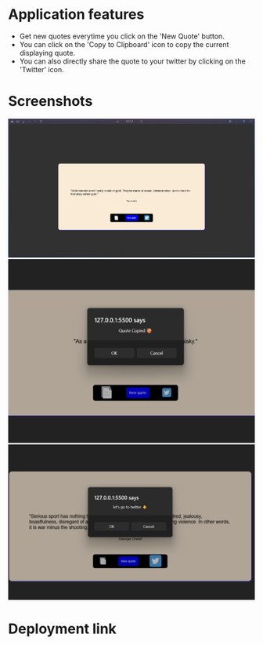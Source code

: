 # Application features

- Get new quotes everytime you click on the 'New Quote' button.
- You can click on the 'Copy to Clipboard' icon to copy the current displaying quote.
- You can also directly share the quote to your twitter by clicking on the 'Twitter' icon.


# Screenshots

![alt text](image.png)
![alt text](image-3.png)
![alt text](image-4.png)

# Deployment link

